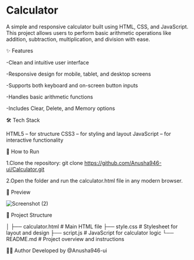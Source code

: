 # Calculator
A simple and responsive calculator built using HTML, CSS, and JavaScript. This project allows users to perform basic arithmetic operations like addition, subtraction, multiplication, and division with ease.


✨ Features

-Clean and intuitive user interface

-Responsive design for mobile, tablet, and desktop screens

-Supports both keyboard and on-screen button inputs

-Handles basic arithmetic functions

-Includes Clear, Delete, and Memory options 


🛠️ Tech Stack

HTML5 – for structure
CSS3 – for styling and layout
JavaScript – for interactive functionality


🚀 How to Run

1.Clone the repository:
git clone https://github.com/Anusha946-ui/Calculator.git

2.Open the folder and run the calculator.html file in any modern browser.


📸 Preview

![Screenshot (2)](https://github.com/user-attachments/assets/90cf7e83-743b-4db4-bb57-0c04bdeb3144)



📁 Project Structure

│
├── calculator.html   # Main HTML file
├── style.css         # Stylesheet for layout and design
├── script.js         # JavaScript for calculator logic
└── README.md         # Project overview and instructions


🙋‍♀️ Author
Developed by @Anusha946-ui

